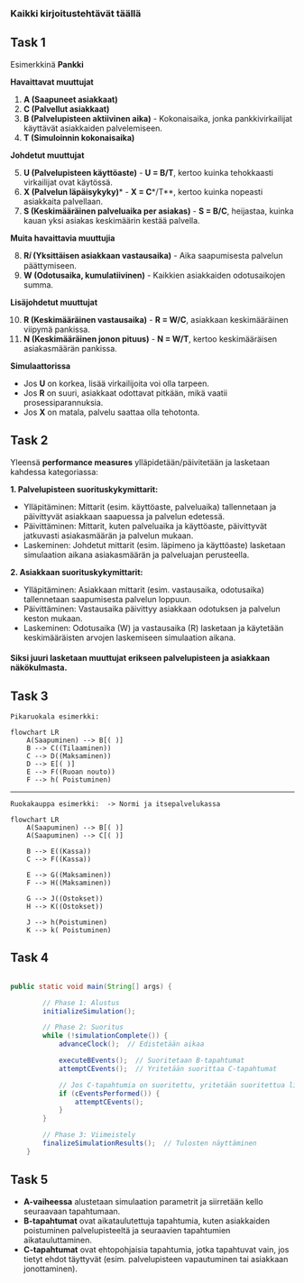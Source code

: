 ### Kaikki kirjoitustehtävät täällä

## Task 1

Esimerkkinä __Pankki__


 **Havaittavat muuttujat**

1. **A (Saapuneet asiakkaat)**
2. **C (Palvellut asiakkaat)**
3. **B (Palvelupisteen aktiivinen aika)** - Kokonaisaika, jonka pankkivirkailijat käyttävät asiakkaiden palvelemiseen.
4. **T (Simuloinnin kokonaisaika)**

**Johdetut muuttujat**

5. **U (Palvelupisteen käyttöaste)** - **U = B/T**, kertoo kuinka tehokkaasti virkailijat ovat käytössä.
6. **X (Palvelun läpäisykyky)**\* - ****X = C****\*/T\*\*, kertoo kuinka nopeasti asiakkaita palvellaan.
7. **S (Keskimääräinen palveluaika per asiakas)** - **S = B/C**, heijastaa, kuinka kauan yksi asiakas keskimäärin kestää palvella.

**Muita havaittavia muuttujia**

8. **R𝑖 (Yksittäisen asiakkaan vastausaika)** - Aika saapumisesta palvelun päättymiseen.
9. **W (Odotusaika, kumulatiivinen)** - Kaikkien asiakkaiden odotusaikojen summa.

**Lisäjohdetut muuttujat**

10. **R (Keskimääräinen vastausaika)** - **R = W/C**, asiakkaan keskimääräinen viipymä pankissa.
11. **N (Keskimääräinen jonon pituus)** - **N = W/T**, kertoo keskimääräisen asiakasmäärän pankissa.

**Simulaattorissa**

- Jos **U** on korkea, lisää virkailijoita voi olla tarpeen.
- Jos **R** on suuri, asiakkaat odottavat pitkään, mikä vaatii prosessiparannuksia.
- Jos **X** on matala, palvelu saattaa olla tehotonta.

## Task 2

Yleensä __performance measures__ ylläpidetään/päivitetään ja lasketaan kahdessa kategoriassa:

**1. Palvelupisteen suorituskykymittarit:**
- Ylläpitäminen: Mittarit (esim. käyttöaste, palveluaika) tallennetaan ja päivittyvät asiakkaan saapuessa ja palvelun edetessä.
- Päivittäminen: Mittarit, kuten palveluaika ja käyttöaste, päivittyvät jatkuvasti asiakasmäärän ja palvelun mukaan.
- Laskeminen: Johdetut mittarit (esim. läpimeno ja käyttöaste) lasketaan simulaation aikana asiakasmäärän ja palveluajan perusteella.

**2. Asiakkaan suorituskykymittarit:**
- Ylläpitäminen: Asiakkaan mittarit (esim. vastausaika, odotusaika) tallennetaan saapumisesta palvelun loppuun.
- Päivittäminen: Vastausaika päivittyy asiakkaan odotuksen ja palvelun keston mukaan.
- Laskeminen: Odotusaika (W) ja vastausaika (R) lasketaan ja käytetään keskimääräisten arvojen laskemiseen simulaation aikana.

#### __Siksi juuri lasketaan muuttujat erikseen palvelupisteen ja asiakkaan näkökulmasta.__


## Task 3

```Pikaruokala esimerkki:```
```mermaid
flowchart LR
    A(Saapuminen) --> B[( )]
    B --> C((Tilaaminen))
    C --> D((Maksaminen))
    D --> E[( )]
    E --> F((Ruoan nouto))
    F --> h( Poistuminen)

```
--- 
```Ruokakauppa esimerkki:  -> Normi ja itsepalvelukassa```
```mermaid
flowchart LR
    A(Saapuminen) --> B[( )]
    A(Saapuminen) --> C[( )]

    B --> E((Kassa))
    C --> F((Kassa))

    E --> G((Maksaminen))
    F --> H((Maksaminen))

    G --> J((Ostokset))
    H --> K((Ostokset))

    J --> h(Poistuminen)
    K --> k( Poistuminen)
```

## Task 4

```java

public static void main(String[] args) {

        // Phase 1: Alustus
        initializeSimulation();

        // Phase 2: Suoritus
        while (!simulationComplete()) {
            advanceClock();  // Edistetään aikaa

            executeBEvents();  // Suoritetaan B-tapahtumat
            attemptCEvents();  // Yritetään suorittaa C-tapahtumat

            // Jos C-tapahtumia on suoritettu, yritetään suoritettua lisää
            if (cEventsPerformed()) {
                attemptCEvents();
            }
        }

        // Phase 3: Viimeistely
        finalizeSimulationResults();  // Tulosten näyttäminen
    }
```
## Task 5

- **A-vaiheessa** alustetaan simulaation parametrit ja siirretään kello seuraavaan tapahtumaan.
- **B-tapahtumat** ovat aikataulutettuja tapahtumia, kuten asiakkaiden poistuminen palvelupisteeltä ja seuraavien tapahtumien aikatauluttaminen.
- **C-tapahtumat** ovat ehtopohjaisia tapahtumia, jotka tapahtuvat vain, jos tietyt ehdot täyttyvät (esim. palvelupisteen vapautuminen tai asiakkaan jonottaminen).